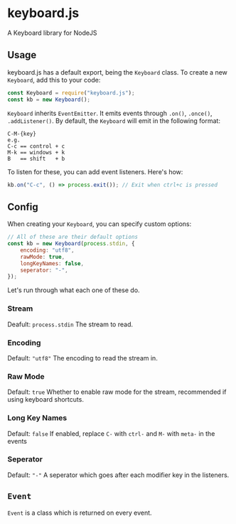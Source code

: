 # keyboard.js
A Keyboard library for NodeJS

## Usage
keyboard.js has a default export, being the `Keyboard` class.
To create a new `Keyboard`, add this to your code:
```js
const Keyboard = require("keyboard.js");
const kb = new Keyboard();
```
`Keyboard` inherits `EventEmitter`. It emits events through `.on()`, `.once()`, `.addListener()`.
By default, the `Keyboard` will emit in the following format:
```
C-M-{key}
e.g.
C-c == control + c
M-k == windows + k
B   == shift   + b
```
To listen for these, you can add event listeners. Here's how:
```js
kb.on("C-c", () => process.exit()); // Exit when ctrl+c is pressed
```

## Config
When creating your `Keyboard`, you can specify custom options:
```js
// All of these are their default options
const kb = new Keyboard(process.stdin, {
    encoding: "utf8",
    rawMode: true,
    longKeyNames: false,
    seperator: "-",
});
```
Let's run through what each one of these do.

### Stream
Deafult: `process.stdin`
The stream to read.

### Encoding
Default: `"utf8"`
The encoding to read the stream in.

### Raw Mode
Default: `true`
Whether to enable raw mode for the stream, recommended if using keyboard shortcuts.

### Long Key Names
Default: `false`
If enabled, replace `C-` with `ctrl-` and `M-` with `meta-` in the events

### Seperator
Default: `"-"`
A seperator which goes after each modifier key in the listeners.

## `Event`
`Event` is a class which is returned on every event.
